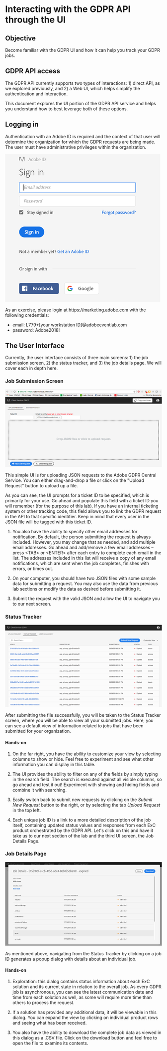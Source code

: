 # Interacting with the GDPR API through the UI

## Objective

Become familiar with the GDPR UI and how it can help you track your GDPR jobs.

## GDPR API access

The GDPR API currently supports two types of interactions: 1) direct API, as we explored previously, and 2) a Web UI, which helps simplify the authentication and interaction.

This document explores the UI portion of the GDPR API service and helps you understand how to best leverage both of these options.

## Logging in

Authentication with an Adobe ID is required and the context of that user will determine the organization for which the GDPR requests are being made. The user must have administrative privileges within the organization.

![GDPR Login](images/gdpr-ui-login.png)

As an exercise, please login at https://marketing.adobe.com with the following credentials:

- email: L779+[your workstation ID]@adobeeventlab.com
- password: Adobe2018!

## The User Interface

Currently, the user interface consists of three main screens: 1) the job submission screen, 2) the status tracker, and 3) the job details page. We will cover each in depth here.

### Job Submission Screen

![GDPR UI Job Submission](images/gdpr-ui-job-submission.png)

This simple UI is for uploading JSON requests to the Adobe GDPR Central Service. You can either drag-and-drop a file or click on the "Upload Request" button to upload up a file.

As you can see, the UI prompts for a ticket ID to be specified, which is primarily for your use. Go ahead and populate this field with a ticket ID you will remember (for the purpose of this lab). If you have an internal ticketing system or other tracking code, this field allows you to link the GDPR request in the API to that specific identifier. Keep in mind that every user in the JSON file will be tagged with this ticket ID.

1. You also have the ability to specify other email addresses for notification. By default, the person submitting the request is always included. However, you may change that as needed, and add multiple email addresses. Go ahead and add/remove a few email addresses – press &lt;TAB&gt; or &lt;ENTER&gt; after each entry to complete each email in the list. The addresses included in this list will receive a copy of any email notifications, which are sent when the job completes, finishes with errors, or times out.

1. On your computer, you should have two JSON files with some sample data for submitting a request. You may also use the data from previous lab sections or modify the data as desired before submitting it.

1. Submit the request with the valid JSON and allow the UI to navigate you to our next screen.

### Status Tracker

![GDPR UI Status Tracker](images/gdpr-ui-status-tracker.png)

After submitting the file successfully, you will be taken to the Status Tracker screen, where you will be able to view all your submitted jobs. Here, you can see a default view of information related to jobs that have been submitted for your organization.

#### Hands-on

1. On the far right, you have the ability to customize your view by selecting columns to show or hide. Feel free to experiment and see what other information you can display in this table.

1. The UI provides the ability to filter on any of the fields by simply typing in the search field. The search is executed against all visible columns, so go ahead and test it out! Experiment with showing and hiding fields and combine it with searching.

1. Easily switch back to submit new requests by clicking on the _Submit New Request_ button to the right, or by selecting the tab _Upload Request_ in the top left.

1. Each unique job ID is a link to a more detailed description of the job itself, containing updated status values and responses from each ExC product orchestrated by the GDPR API. Let&#39;s click on this and have it take us to our next section of the lab and the third UI screen, the Job Details Page.

### Job Details Page

![GDPR UI Job Details](images/gdpr-ui-job-details.png)

As mentioned above, navigating from the Status Tracker by clicking on a job ID generates a popup dialog with details about an individual job.

#### Hands-on

1. Exploration: this dialog contains status information about each ExC solution and its current state in relation to the overall job. As every GDPR job is asynchronous, you can see the latest communication date and time from each solution as well, as some will require more time than others to process the request.

1. If a solution has provided any additional data, it will be viewable in this dialog. You can expand the view by clicking on individual product rows and seeing what has been received.

1. You also have the ability to download the complete job data as viewed in this dialog as a .CSV file. Click on the download button and feel free to open the file to examine its contents.
